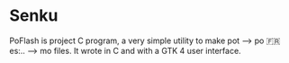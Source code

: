 # Senku
PoFlash is project C program, a very simple utility to make
pot --> po :fr:es:.. --> mo  files.
It wrote in C and with a GTK 4 user interface.
